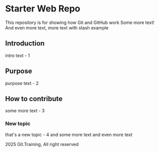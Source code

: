 # Starter Web Repo

This repository is for showing how Git and GitHub work
Some more text! And even more text, more text with stash example

## Introduction

intro text - 1

## Purpose

purpose text - 2

## How to contribute

some more text - 3

### New topic

that's a new topic - 4
and some more text
and even more text

2025 Git.Training, All right reserved